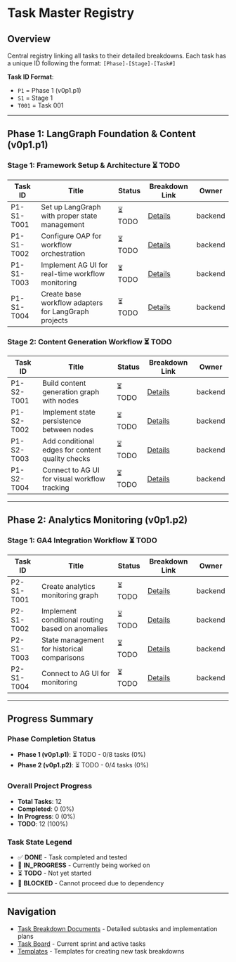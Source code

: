 # Task Master Registry

## Overview
Central registry linking all tasks to their detailed breakdowns. Each task has a unique ID following the format: `[Phase]-[Stage]-[Task#]`

**Task ID Format**: 
- `P1` = Phase 1 (v0p1.p1)
- `S1` = Stage 1
- `T001` = Task 001

---

## Phase 1: LangGraph Foundation & Content (v0p1.p1)

### Stage 1: Framework Setup & Architecture ⏳ TODO
| Task ID | Title | Status | Breakdown Link | Owner |
|---------|-------|--------|----------------|-------|
| P1-S1-T001 | Set up LangGraph with proper state management | ⏳ TODO | [Details](task_breakdown/P1-S1-BREAKDOWN.md#p1-s1-t001) | backend |
| P1-S1-T002 | Configure OAP for workflow orchestration | ⏳ TODO | [Details](task_breakdown/P1-S1-BREAKDOWN.md#p1-s1-t002) | backend |
| P1-S1-T003 | Implement AG UI for real-time workflow monitoring | ⏳ TODO | [Details](task_breakdown/P1-S1-BREAKDOWN.md#p1-s1-t003) | backend |
| P1-S1-T004 | Create base workflow adapters for LangGraph projects | ⏳ TODO | [Details](task_breakdown/P1-S1-BREAKDOWN.md#p1-s1-t004) | backend |

### Stage 2: Content Generation Workflow ⏳ TODO
| Task ID | Title | Status | Breakdown Link | Owner |
|---------|-------|--------|----------------|-------|
| P1-S2-T001 | Build content generation graph with nodes | ⏳ TODO | [Details](task_breakdown/P1-S2-BREAKDOWN.md#p1-s2-t001) | backend |
| P1-S2-T002 | Implement state persistence between nodes | ⏳ TODO | [Details](task_breakdown/P1-S2-BREAKDOWN.md#p1-s2-t002) | backend |
| P1-S2-T003 | Add conditional edges for content quality checks | ⏳ TODO | [Details](task_breakdown/P1-S2-BREAKDOWN.md#p1-s2-t003) | backend |
| P1-S2-T004 | Connect to AG UI for visual workflow tracking | ⏳ TODO | [Details](task_breakdown/P1-S2-BREAKDOWN.md#p1-s2-t004) | backend |

---

## Phase 2: Analytics Monitoring (v0p1.p2)

### Stage 1: GA4 Integration Workflow ⏳ TODO
| Task ID | Title | Status | Breakdown Link | Owner |
|---------|-------|--------|----------------|-------|
| P2-S1-T001 | Create analytics monitoring graph | ⏳ TODO | [Details](task_breakdown/P2-S1-BREAKDOWN.md#p2-s1-t001) | backend |
| P2-S1-T002 | Implement conditional routing based on anomalies | ⏳ TODO | [Details](task_breakdown/P2-S1-BREAKDOWN.md#p2-s1-t002) | backend |
| P2-S1-T003 | State management for historical comparisons | ⏳ TODO | [Details](task_breakdown/P2-S1-BREAKDOWN.md#p2-s1-t003) | backend |
| P2-S1-T004 | Connect to AG UI for monitoring | ⏳ TODO | [Details](task_breakdown/P2-S1-BREAKDOWN.md#p2-s1-t004) | backend |

---

## Progress Summary

### Phase Completion Status
- **Phase 1 (v0p1.p1)**: ⏳ TODO - 0/8 tasks (0%)
- **Phase 2 (v0p1.p2)**: ⏳ TODO - 0/4 tasks (0%)

### Overall Project Progress
- **Total Tasks**: 12
- **Completed**: 0 (0%)
- **In Progress**: 0 (0%)
- **TODO**: 12 (100%)

### Task State Legend
- ✅ **DONE** - Task completed and tested
- 🔄 **IN_PROGRESS** - Currently being worked on
- ⏳ **TODO** - Not yet started
- 🚫 **BLOCKED** - Cannot proceed due to dependency

---

## Navigation

- [Task Breakdown Documents](task_breakdown/) - Detailed subtasks and implementation plans
- [Task Board](TASK_BOARD.md) - Current sprint and active tasks
- [Templates](task_breakdown/templates/) - Templates for creating new task breakdowns